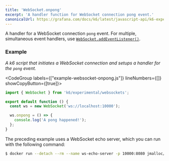 ```yaml
---
title: 'WebSocket.onpong'
excerpt: 'A handler function for WebSocket connection pong event.'
canonicalUrl: https://grafana.com/docs/k6/latest/javascript-api/k6-experimental/websockets/websocket/websocket-onpong/
---
```


A handler for a WebSocket connection `pong` event.
For multiple, simultaneous event handlers, use [`WebSocket.addEventListener()`](/javascript-api/k6-experimental/websockets/websocket/websocket-addeventlistener).

### Example

_A k6 script that initiates a WebSocket connection and setups a handler for the `pong` event._

<CodeGroup labels={["example-websocket-onpong.js"]} lineNumbers={[]} showCopyButton={[true]}>

```javascript
import { WebSocket } from 'k6/experimental/websockets';

export default function () {
  const ws = new WebSocket('ws://localhost:10000');

  ws.onpong = () => {
    console.log('A pong happened!');
  };
}
```

</CodeGroup>

The preceding example uses a WebSocket echo server, which you can run with the following command:

<CodeGroup>

```bash
$ docker run --detach --rm --name ws-echo-server -p 10000:8080 jmalloc/echo-server
```
</CodeGroup>